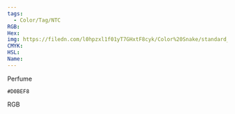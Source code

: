 ```yaml
---
tags:
  - Color/Tag/NTC
RGB:
Hex:
img: https://filedn.com/l0hpzxl1f01yT7GHxtF8cyk/Color%20Snake/standard_csv_to_svg/%23/D0BEF8.svg
CMYK:
HSL:
Name:
---
```

Perfume
```palette
#D0BEF8
```
RGB
